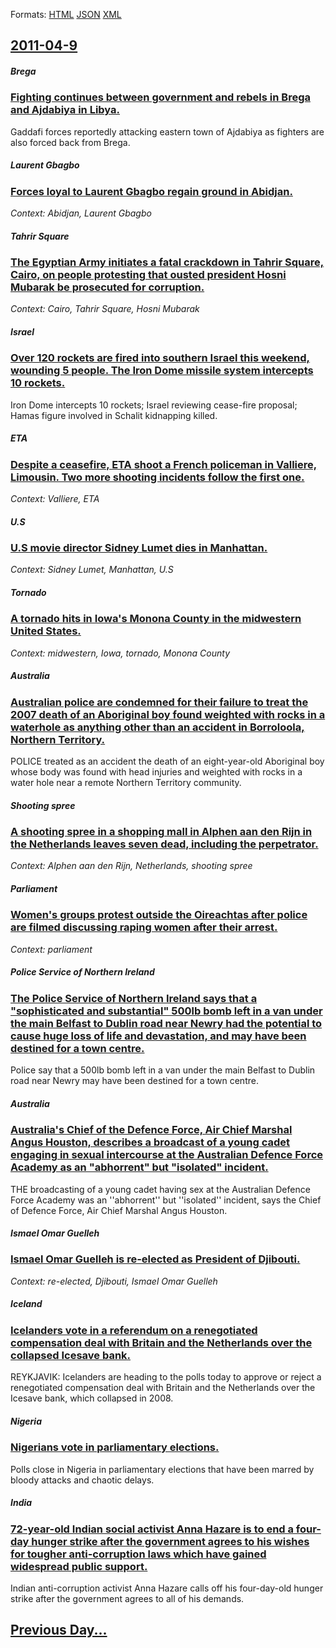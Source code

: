 
Formats: [HTML](2011/04/9/index.html)  [JSON](2011/04/9/index.json)  [XML](2011/04/9/index.xml)  

## [2011-04-9](/news/2011/04/9/index.md)

##### Brega
### [Fighting continues between government and rebels in Brega and Ajdabiya in Libya. ](/news/2011/04/9/fighting-continues-between-government-and-rebels-in-brega-and-ajdabiya-in-libya.md)
Gaddafi forces reportedly attacking eastern town of Ajdabiya as fighters are also forced back from Brega.

##### Laurent Gbagbo
### [Forces loyal to Laurent Gbagbo regain ground in Abidjan. ](/news/2011/04/9/forces-loyal-to-laurent-gbagbo-regain-ground-in-abidjan.md)
_Context: Abidjan, Laurent Gbagbo_

##### Tahrir Square
### [The Egyptian Army initiates a fatal crackdown in Tahrir Square, Cairo, on people protesting that ousted president Hosni Mubarak be prosecuted for corruption. ](/news/2011/04/9/the-egyptian-army-initiates-a-fatal-crackdown-in-tahrir-square-cairo-on-people-protesting-that-ousted-president-hosni-mubarak-be-prosecute.md)
_Context: Cairo, Tahrir Square, Hosni Mubarak_

##### Israel
### [Over 120 rockets are fired into southern Israel this weekend, wounding 5 people. The Iron Dome missile system intercepts 10 rockets. ](/news/2011/04/9/over-120-rockets-are-fired-into-southern-israel-this-weekend-wounding-5-people-the-iron-dome-missile-system-intercepts-10-rockets.md)
Iron Dome intercepts 10 rockets; Israel reviewing cease-fire proposal; Hamas figure involved in Schalit kidnapping killed.

##### ETA
### [Despite a ceasefire, ETA shoot a French policeman in Valliere, Limousin. Two more shooting incidents follow the first one. ](/news/2011/04/9/despite-a-ceasefire-eta-shoot-a-french-policeman-in-valliere-limousin-two-more-shooting-incidents-follow-the-first-one.md)
_Context: Valliere, ETA_

##### U.S
### [U.S movie director Sidney Lumet dies in Manhattan.](/news/2011/04/9/u-s-movie-director-sidney-lumet-dies-in-manhattan.md)
_Context: Sidney Lumet, Manhattan, U.S_

##### Tornado
### [A tornado hits in Iowa's Monona County in the midwestern United States. ](/news/2011/04/9/a-tornado-hits-in-iowa-s-monona-county-in-the-midwestern-united-states.md)
_Context: midwestern, Iowa, tornado, Monona County_

##### Australia
### [Australian police are condemned for their failure to treat the 2007 death of an Aboriginal boy found weighted with rocks in a waterhole as anything other than an accident in Borroloola, Northern Territory. ](/news/2011/04/9/australian-police-are-condemned-for-their-failure-to-treat-the-2007-death-of-an-aboriginal-boy-found-weighted-with-rocks-in-a-waterhole-as-a.md)
POLICE treated as an accident the death of an eight-year-old Aboriginal boy whose body was found with head injuries and weighted with rocks in a water hole near a remote Northern Territory community.

##### Shooting spree
### [A shooting spree in a shopping mall in Alphen aan den Rijn in the Netherlands leaves seven dead, including the perpetrator. ](/news/2011/04/9/a-shooting-spree-in-a-shopping-mall-in-alphen-aan-den-rijn-in-the-netherlands-leaves-seven-dead-including-the-perpetrator.md)
_Context: Alphen aan den Rijn, Netherlands, shooting spree_

##### Parliament
### [Women's groups protest outside the Oireachtas after police are filmed discussing raping women after their arrest. ](/news/2011/04/9/women-s-groups-protest-outside-the-oireachtas-after-police-are-filmed-discussing-raping-women-after-their-arrest.md)
_Context: parliament_

##### Police Service of Northern Ireland
### [The Police Service of Northern Ireland says that a "sophisticated and substantial" 500lb bomb left in a van under the main Belfast to Dublin road near Newry had the potential to cause huge loss of life and devastation, and may have been destined for a town centre. ](/news/2011/04/9/the-police-service-of-northern-ireland-says-that-a-sophisticated-and-substantial-500lb-bomb-left-in-a-van-under-the-main-belfast-to-dublin.md)
Police say that a 500lb bomb left in a van under the main Belfast to Dublin road near Newry may have been destined for a town centre.

##### Australia
### [Australia's Chief of the Defence Force, Air Chief Marshal Angus Houston, describes a broadcast of a young cadet engaging in sexual intercourse at the Australian Defence Force Academy as an "abhorrent" but "isolated" incident. ](/news/2011/04/9/australia-s-chief-of-the-defence-force-air-chief-marshal-angus-houston-describes-a-broadcast-of-a-young-cadet-engaging-in-sexual-intercour.md)
THE broadcasting of a young cadet having sex at the Australian Defence Force Academy was an &#039;&#039;abhorrent&#039;&#039; but &#039;&#039;isolated&#039;&#039; incident, says the Chief of Defence Force, Air Chief Marshal Angus Houston.

##### Ismael Omar Guelleh
### [Ismael Omar Guelleh is re-elected as President of Djibouti. ](/news/2011/04/9/ismael-omar-guelleh-is-re-elected-as-president-of-djibouti.md)
_Context: re-elected, Djibouti, Ismael Omar Guelleh_

##### Iceland
### [Icelanders vote in a referendum on a renegotiated compensation deal with Britain and the Netherlands over the collapsed Icesave bank. ](/news/2011/04/9/icelanders-vote-in-a-referendum-on-a-renegotiated-compensation-deal-with-britain-and-the-netherlands-over-the-collapsed-icesave-bank.md)
REYKJAVIK: Icelanders are heading to the polls today to approve or reject a renegotiated compensation deal with Britain and the Netherlands over the Icesave bank, which collapsed in 2008.

##### Nigeria
### [Nigerians vote in parliamentary elections. ](/news/2011/04/9/nigerians-vote-in-parliamentary-elections.md)
Polls close in Nigeria in parliamentary elections that have been marred by bloody attacks and chaotic delays.

##### India
### [72-year-old Indian social activist Anna Hazare is to end a four-day hunger strike after the government agrees to his wishes for tougher anti-corruption laws which have gained widespread public support. ](/news/2011/04/9/72-year-old-indian-social-activist-anna-hazare-is-to-end-a-four-day-hunger-strike-after-the-government-agrees-to-his-wishes-for-tougher-anti.md)
Indian anti-corruption activist Anna Hazare calls off his four-day-old hunger strike after the government agrees to all of his demands.

## [Previous Day...](/news/2011/04/8/index.md)

